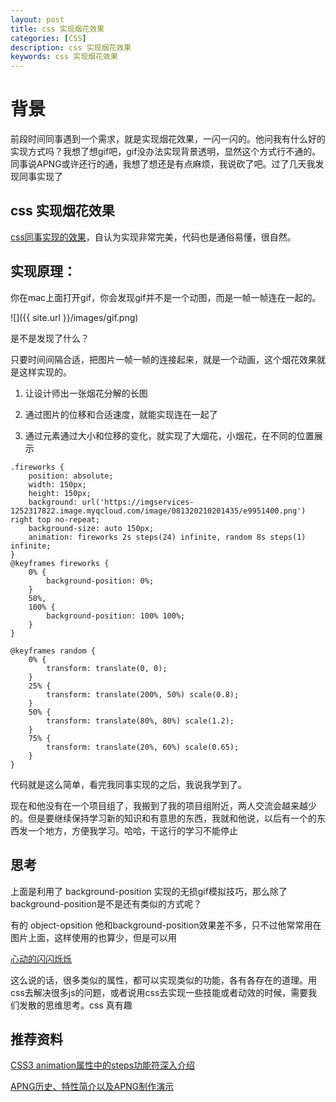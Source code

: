 ```yaml
---
layout: post
title: css 实现烟花效果
categories: [CSS]
description: css 实现烟花效果
keywords: css 实现烟花效果
---
```


# 背景
前段时间同事遇到一个需求，就是实现烟花效果，一闪一闪的。他问我有什么好的实现方式吗？我想了想gif吧，gif没办法实现背景透明，显然这个方式行不通的。同事说APNG或许还行的通，我想了想还是有点麻烦，我说砍了吧。过了几天我发现同事实现了

## css 实现烟花效果
[css同事实现的效果](https://codepen.io/xboxyan/pen/mdmojmq)，自认为实现非常完美，代码也是通俗易懂，很自然。

## 实现原理：
你在mac上面打开gif，你会发现gif并不是一个动图，而是一帧一帧连在一起的。

![]({{ site.url }}/images/gif.png)

是不是发现了什么？

只要时间间隔合适，把图片一帧一帧的连接起来，就是一个动画，这个烟花效果就是这样实现的。

1. 让设计师出一张烟花分解的长图

2. 通过图片的位移和合适速度，就能实现连在一起了

3. 通过元素通过大小和位移的变化，就实现了大烟花，小烟花，在不同的位置展示


```
.fireworks {
    position: absolute;
    width: 150px;
    height: 150px;
    background: url('https://imgservices-1252317822.image.myqcloud.com/image/081320210201435/e9951400.png') right top no-repeat;
    background-size: auto 150px;
    animation: fireworks 2s steps(24) infinite, random 8s steps(1) infinite;
}
@keyframes fireworks {
    0% {
        background-position: 0%;
    }
    50%,
    100% {
        background-position: 100% 100%;
    }
}

@keyframes random {
    0% {
        transform: translate(0, 0);
    }
    25% {
        transform: translate(200%, 50%) scale(0.8);
    }
    50% {
        transform: translate(80%, 80%) scale(1.2);
    }
    75% {
        transform: translate(20%, 60%) scale(0.65);
    }
}
```

代码就是这么简单，看完我同事实现的之后，我说我学到了。

现在和他没有在一个项目组了，我搬到了我的项目组附近，两人交流会越来越少的。但是要继续保持学习新的知识和有意思的东西，我就和他说，以后有一个的东西发一个地方，方便我学习。哈哈，干这行的学习不能停止

## 思考
上面是利用了 background-position 实现的无损gif模拟技巧，那么除了background-position是不是还有类似的方式呢？

有的 object-opsition 他和background-position效果差不多，只不过他常常用在图片上面，这样使用的也算少，但是可以用

[心动的闪闪烁烁](https://demo.cssworld.cn/new/10/1-3.php)

这么说的话，很多类似的属性，都可以实现类似的功能，各有各存在的道理。用css去解决很多js的问题，或者说用css去实现一些技能或者动效的时候，需要我们发散的思维思考。css 真有趣
## 推荐资料
[CSS3 animation属性中的steps功能符深入介绍](https://www.zhangxinxu.com/wordpress/2018/06/css3-animation-steps-step-start-end/)

[APNG历史、特性简介以及APNG制作演示](https://www.zhangxinxu.com/wordpress/2014/09/apng-history-character-maker-editor/)